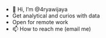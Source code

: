 - 👋 Hi, I’m @4ryawijaya
- Get analytical and curios with data
- Open for remote work
- 📫 How to reach me (email me)

<!---
4ryawijaya/4ryawijaya is a ✨ special ✨ repository because its `README.md` (this file) appears on your GitHub profile.
You can click the Preview link to take a look at your changes.
--->

